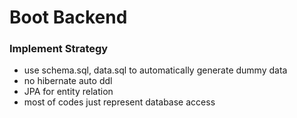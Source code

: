 # Boot Backend

### Implement Strategy
- use schema.sql, data.sql to automatically generate dummy data
- no hibernate auto ddl
- JPA for entity relation
- most of codes just represent database access

